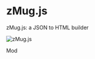 # zMug.js
zMug.js: a JSON to HTML builder

![zMug.js](https://www.itslennee.it/zMug/img/zmug_github.png)

Mod
